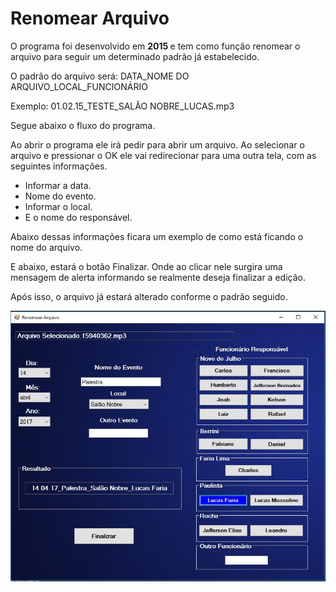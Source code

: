 # Renomear Arquivo

O programa foi desenvolvido em <b> 2015 </b> e tem como função renomear o arquivo para seguir um determinado padrão já estabelecido.

O padrão do arquivo será: DATA_NOME DO ARQUIVO_LOCAL_FUNCIONÁRIO

Exemplo: 01.02.15_TESTE_SALÃO NOBRE_LUCAS.mp3

Segue abaixo o fluxo do programa.

Ao abrir o programa ele irá pedir para abrir um arquivo.
Ao selecionar o arquivo e pressionar o OK ele vai redirecionar para uma outra tela, com as seguintes informações.

- Informar a data.
- Nome do evento.
- Informar o local.
- E o nome do responsável.

Abaixo dessas informações ficara um exemplo de como está ficando o nome do arquivo.

E abaixo, estará o botão Finalizar. Onde ao clicar nele surgira uma mensagem de alerta informando se realmente deseja finalizar a edição.

Após isso, o arquivo já estará alterado conforme o padrão seguido.

![alt tag](https://github.com/lucasfsilva94/RenomearArquivo/blob/master/exemplo.JPG)  
